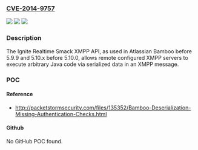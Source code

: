 ### [CVE-2014-9757](https://cve.mitre.org/cgi-bin/cvename.cgi?name=CVE-2014-9757)
![](https://img.shields.io/static/v1?label=Product&message=n%2Fa&color=blue)
![](https://img.shields.io/static/v1?label=Version&message=n%2Fa&color=blue)
![](https://img.shields.io/static/v1?label=Vulnerability&message=n%2Fa&color=brighgreen)

### Description

The Ignite Realtime Smack XMPP API, as used in Atlassian Bamboo before 5.9.9 and 5.10.x before 5.10.0, allows remote configured XMPP servers to execute arbitrary Java code via serialized data in an XMPP message.

### POC

#### Reference
- http://packetstormsecurity.com/files/135352/Bamboo-Deserialization-Missing-Authentication-Checks.html

#### Github
No GitHub POC found.

